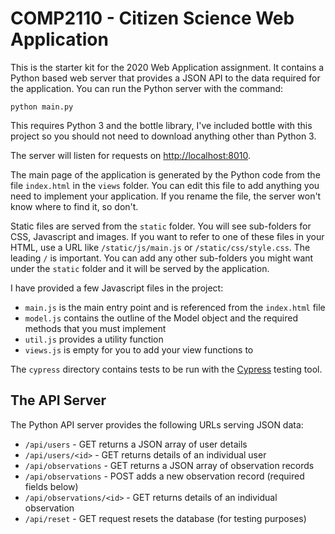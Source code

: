 # COMP2110 - Citizen Science Web Application

This is the starter kit for the 2020 Web Application assignment. It contains a 
Python based web server that provides a JSON API to the data required for
the application.  You can run the Python server with the command:

```
python main.py
``` 
This requires Python 3 and the bottle library, I've included bottle with this project
so you should not need to download anything other than Python 3. 

The server will listen for requests on [http://localhost:8010](http://localhost:8010/). 

The main page of the application is generated by the Python code from the file `index.html` 
in the `views` folder.  You can edit this file to add anything you need to implement
your application.  If you rename the file, the server won't know where to find it, so don't.

Static files are served from the `static` folder.  You will see sub-folders for CSS, Javascript
and images.   If you want to refer to one of these files in your HTML, use a URL 
like `/static/js/main.js` or `/static/css/style.css`.  The leading `/` is important.  You can
add any other sub-folders you might want under the `static` folder and it will be served
by the application.

I have provided a few Javascript files in the project:
* `main.js` is the main entry point and is referenced from the `index.html` file
* `model.js` contains the outline of the Model object and the required methods that you must implement
* `util.js` provides a utility function
* `views.js` is empty for you to add your view functions to

The `cypress` directory contains tests to be run with the [Cypress](https://cypress.io) testing tool.


## The API Server

The Python API server provides the following URLs serving JSON data:

* `/api/users` - GET returns a JSON array of user details
* `/api/users/<id>` - GET returns details of an individual user
* `/api/observations` - GET returns a JSON array of observation records
* `/api/observations` - POST adds a new observation record (required fields below)
* `/api/observations/<id>` - GET returns details of an individual observation
* `/api/reset` - GET request resets the database (for testing purposes)

